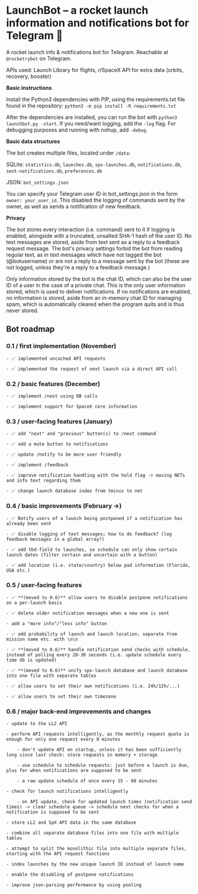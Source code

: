 # LaunchBot – a rocket launch information and notifications bot for Telegram 🚀
A rocket launch info & notifications bot for Telegram. Reachable at `@rocketrybot` on Telegram.

APIs used: Launch Library for flights, r/SpaceX API for extra data (orbits, recovery, booster)

**Basic instructions**

Install the Python3 dependencies with PIP, using the requirements.txt file found in the repository: `python3 -m pip install -R requirements.txt`

After the dependencies are installed, you can run the bot with `python3 launchbot.py -start`. If you need/want logging, add the `-log` flag. For debugging purposes and running with nohup, add `-debug`.


**Basic data structures**

The bot creates multiple files, located under `/data`:

SQLite: `statistics.db`, `launches.db`, `spx-launches.db`, `notifications.db`, `sent-notifications.db`, `preferences.db`

JSON: `bot_settings.json`

You can specify your Telegram user ID in bot_settings.json in the form `owner: your_user_id`. This disabled the logging of commands sent by the owner, as well as sends a notification of new feedback.

**Privacy**

The bot stores every interaction (i.e. command) sent to it if logging is enabled, alongside with a truncated, unsalted SHA-1 hash of the user ID. No text messages are stored, aside from text sent as a reply to a feedback request message. The bot's privacy settings forbid the bot from reading regular text, as in text messages which have not tagged the bot (@botusername) or are not a reply to a message sent by the bot (these are not logged, unless they're a reply to a feedback message.)

Only information stored by the bot is the chat ID, which can also be the user ID of a user in the case of a private chat. This is the only user information stored, which is used to deliver notifications. If no notifications are enabled, no information is stored, aside from an in-memory chat ID for managing spam, which is automatically cleared when the program quits and is thus never stored.

## **Bot roadmap**

### 0.1 / first implementation (November)

	- ✅ implemented uncached API requests
	
	- ✅ implemented the request of next launch via a direct API call

### 0.2 / basic features (December)

	- ✅ implement /next using DB calls
	
	- ✅ implement support for SpaceX core information

### 0.3 / user-facing features (January)
	
	- ✅ add "next" and "previous" button(s) to /next command
	
	- ✅ add a mute button to notifications
	
	- ✅ update /notify to be more user friendly
	
	- ✅ implement /feedback
	
	- ✅ improve notification handling with the hold flag -> moving NETs and info text regarding them
	
	- ✅ change launch database index from tminus to net

### 0.4 / basic improvements (February ->)

	- ✅ Notify users of a launch being postponed if a notification has already been sent
	
	- ✅ disable logging of text messages; how to do feedback? (log feedback messages in a global array?)
	
	- ✅ add tbd-field to launches, so schedule can only show certain launch dates (filter certain and uncertain with a button)
	
	- ✅ add location (i.e. state/country) below pad information (Florida, USA etc.)

### 0.5 / user-facing features
	
	- ✅ **(moved to 0.6)** allow users to disable postpone notifications on a per-launch basis
	
	- ✅ delete older notification messages when a new one is sent
	
	- add a "more info"/"less info" button
	
	- ✅ add probability of launch and launch location, separate from mission name etc. with \n\n
	
	- ✅ **(moved to 0.6)** handle notification send checks with schedule, instead of polling every 20-30 seconds (i.e. update schedule every time db is updated)
	
	- ✅ **(moved to 0.6)** unify spx-launch database and launch database into one file with separate tables
	
	- ✅ allow users to set their own notifications (i.e. 24h/12h/...)
	
	- ✅ allow users to set their own timezone
	
### 0.6 / major back-end improvements and changes
	
	- update to the LL2 API
	
	- perform API requests intelligently, as the monthly request quota is enough for only one request every 8 minutes
	
		- don't update API on startup, unless it has been sufficiently long since last check: store requests in memory + storage
		
		- use schedule to schedule requests: just before a launch is due, plus for when notifications are supposed to be sent
		
		- a raw update schedule of once every 15 - 60 minutes
		
	- check for launch notifications intelligently
		
		- on API update, check for updated launch times (notification send times) -> clear schedule queue -> schedule next checks for when a notification is supposed to be sent 
		
	- store LL2 and SpX API data in the same database
	
	- combine all separate database files into one file with multiple tables
	
	- attempt to split the monolithic file into multiple separate files, starting with the API request functions
	
	- index launches by the new unique launch ID instead of launch name
	
	- enable the disabling of postpone notifications

	- improve json-parsing performance by using pooling
	
	
